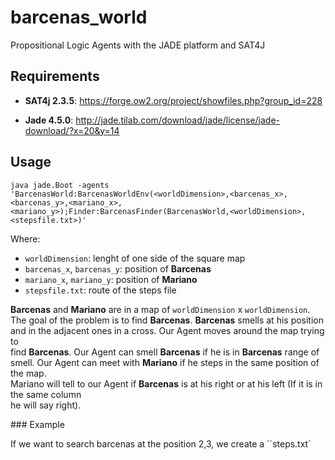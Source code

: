 # barcenas_world
Propositional Logic Agents with the JADE platform and SAT4J

## Requirements

* **SAT4j 2.3.5**: https://forge.ow2.org/project/showfiles.php?group_id=228

* **Jade 4.5.0**: http://jade.tilab.com/download/jade/license/jade-download/?x=20&y=14

## Usage


```
java jade.Boot -agents 'BarcenasWorld:BarcenasWorldEnv(<worldDimension>,<barcenas_x>,<barcenas_y>,<mariano_x>,<mariano_y>);Finder:BarcenasFinder(BarcenasWorld,<worldDimension>,<stepsfile.txt>)'
```

Where:

* `worldDimension`: lenght of one side of the square map
* `barcenas_x`, `barcenas_y`: position of **Barcenas**
* `mariano_x`, `mariano_y`: position of **Mariano**
* `stepsfile.txt`: route of the steps file

**Barcenas** and **Mariano** are in a map of `worldDimension` x `worldDimension`. \
The goal of the problem is to find **Barcenas**. **Barcenas** smells at his position \
and in the adjacent ones in a cross. Our Agent moves around the map trying to \
find **Barcenas**. Our Agent can smell **Barcenas** if he is in **Barcenas** range of \
smell. Our Agent can meet with **Mariano** if he steps in the same position of the map. \
Mariano will tell to our Agent if **Barcenas** is at his right or at his left (If it is in the same column \
he will say right).

### Example

If we want to search barcenas at the position 2,3, we create a ``steps.txt`
